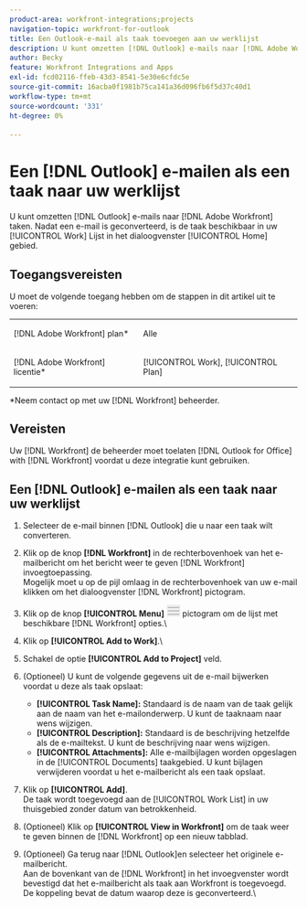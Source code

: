 ```yaml
---
product-area: workfront-integrations;projects
navigation-topic: workfront-for-outlook
title: Een Outlook-e-mail als taak toevoegen aan uw werklijst
description: U kunt omzetten [!DNL Outlook] e-mails naar [!DNL Adobe Workfront] taken. Nadat een e-mailbericht is omgezet, is de taak beschikbaar in uw werklijst in het gebied Start.
author: Becky
feature: Workfront Integrations and Apps
exl-id: fcd02116-ffeb-43d3-8541-5e30e6cfdc5e
source-git-commit: 16acba0f1981b75ca141a36d096fb6f5d37c40d1
workflow-type: tm+mt
source-wordcount: '331'
ht-degree: 0%

---
```


# Een [!DNL Outlook] e-mailen als een taak naar uw werklijst

U kunt omzetten [!DNL Outlook] e-mails naar [!DNL Adobe Workfront] taken. Nadat een e-mail is geconverteerd, is de taak beschikbaar in uw [!UICONTROL Work] Lijst in het dialoogvenster [!UICONTROL Home] gebied.

## Toegangsvereisten

U moet de volgende toegang hebben om de stappen in dit artikel uit te voeren:

<table style="table-layout:auto"> 
 <col> 
 <col> 
 <tbody> 
  <tr> 
   <td role="rowheader">[!DNL Adobe Workfront] plan*</td> 
   <td> <p>Alle</p> </td> 
  </tr> 
  <tr> 
   <td role="rowheader">[!DNL Adobe Workfront] licentie*</td> 
   <td> <p>[!UICONTROL Work], [!UICONTROL Plan]</p> </td> 
  </tr> 
 </tbody> 
</table>

&#42;Neem contact op met uw [!DNL Workfront] beheerder.

## Vereisten

Uw [!DNL Workfront] de beheerder moet toelaten [!DNL Outlook for Office] with [!DNL Workfront] voordat u deze integratie kunt gebruiken.

## Een [!DNL Outlook] e-mailen als een taak naar uw werklijst

1. Selecteer de e-mail binnen [!DNL Outlook] die u naar een taak wilt converteren.
1. Klik op de knop **[!DNL Workfront]** in de rechterbovenhoek van het e-mailbericht om het bericht weer te geven [!DNL Workfront] invoegtoepassing.\
   Mogelijk moet u op de pijl omlaag in de rechterbovenhoek van uw e-mail klikken om het dialoogvenster [!DNL Workfront] pictogram.

1. Klik op de knop **[!UICONTROL Menu]** ![o365_addin_menu_icon.png](assets/o365-addin-menu2-icon.png) pictogram om de lijst met beschikbare [!DNL Workfront] opties.\


1. Klik op **[!UICONTROL Add to Work]**.\

1. Schakel de optie **[!UICONTROL Add to Project]** veld.
1. (Optioneel) U kunt de volgende gegevens uit de e-mail bijwerken voordat u deze als taak opslaat:

   * **[!UICONTROL Task Name]:** Standaard is de naam van de taak gelijk aan de naam van het e-mailonderwerp. U kunt de taaknaam naar wens wijzigen.
   * **[!UICONTROL Description]:** Standaard is de beschrijving hetzelfde als de e-mailtekst. U kunt de beschrijving naar wens wijzigen.
   * **[!UICONTROL Attachments]:** Alle e-mailbijlagen worden opgeslagen in de [!UICONTROL Documents] taakgebied. U kunt bijlagen verwijderen voordat u het e-mailbericht als een taak opslaat.

1. Klik op **[!UICONTROL Add]**.\
   De taak wordt toegevoegd aan de [!UICONTROL Work List] in uw thuisgebied zonder datum van betrokkenheid.

1. (Optioneel) Klik op **[!UICONTROL View in Workfront]** om de taak weer te geven binnen de [!DNL Workfront] op een nieuw tabblad.

1. (Optioneel) Ga terug naar [!DNL Outlook]en selecteer het originele e-mailbericht.\
   Aan de bovenkant van de [!DNL Workfront] in het invoegvenster wordt bevestigd dat het e-mailbericht als taak aan Workfront is toegevoegd. De koppeling bevat de datum waarop deze is geconverteerd.\
